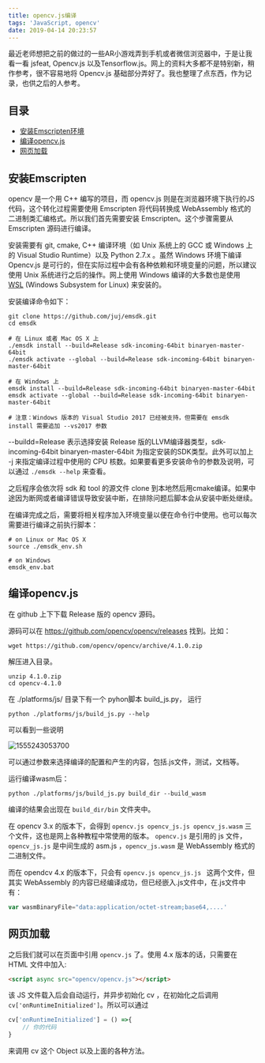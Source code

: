 ```yaml
---
title: opencv.js编译
tags: 'JavaScript, opencv'
date: 2019-04-14 20:23:57
---
```



最近老师想把之前的做过的一些AR小游戏弄到手机或者微信浏览器中，于是让我看一看 jsfeat, Opencv.js 以及Tensorflow.js。网上的资料大多都不是特别新，稍作参考，很不容易地将 Opencv.js 基础部分弄好了。我也整理了点东西，作为记录，也供之后的人参考。

## 目录

* [安装Emscripten环境](#安装Emscripten环境)
* [编译opencv.js](编译opencv.js)
* [网页加载](网页加载)



## 安装Emscripten

opencv 是一个用 C++ 编写的项目，而 opencv.js 则是在浏览器环境下执行的JS代码，这个转化过程需要使用 Emscripten 将代码转换成 WebAssembly 格式的二进制类汇编格式。所以我们首先需要安装 Emscripten。这个步骤需要从 Emscripten 源码进行编译。

安装需要有 git, cmake, C++ 编译环境（如 Unix 系统上的 GCC 或 Windows 上的 Visual Studio Runtime）以及 Python 2.7.x 。虽然 Windows 环境下编译 Opencv.js 是可行的，但在实际过程中会有各种依赖和环境变量的问题，所以建议使用 Unix 系统进行之后的操作。网上使用 Windows 编译的大多数也是使用 [WSL](https://en.wikipedia.org/wiki/Windows_Subsystem_for_Linux) (Windows Subsystem for Linux) 来安装的。

安装编译命令如下：

```shell
git clone https://github.com/juj/emsdk.git
cd emsdk

# 在 Linux 或者 Mac OS X 上
./emsdk install --build=Release sdk-incoming-64bit binaryen-master-64bit
./emsdk activate --global --build=Release sdk-incoming-64bit binaryen-master-64bit

# 在 Windows 上
emsdk install --build=Release sdk-incoming-64bit binaryen-master-64bit
emsdk activate --global --build=Release sdk-incoming-64bit binaryen-master-64bit

# 注意：Windows 版本的 Visual Studio 2017 已经被支持，但需要在 emsdk install 需要追加 --vs2017 参数
```

--buildd=Release 表示选择安装 Release 版的LLVM编译器类型，sdk-incoming-64bit binaryen-master-64bit 为指定安装的SDK类型。此外可以加上 -j 来指定编译过程中使用的 CPU 核数。如果要看更多安装命令的参数及说明，可以通过  `./emsdk --help` 来查看。

之后程序会依次将 sdk 和 tool 的源文件 clone 到本地然后用cmake编译。如果中途因为断网或者编译错误导致安装中断，在排除问题后脚本会从安装中断处继续。

在编译完成之后，需要将相关程序加入环境变量以便在命令行中使用。也可以每次需要进行编译之前执行脚本：

```shell
# on Linux or Mac OS X
source ./emsdk_env.sh

# on Windows
emsdk_env.bat
```

## 编译opencv.js

在 github 上下下载 Release 版的 opencv 源码。

源码可以在 https://github.com/opencv/opencv/releases 找到。比如：

```shell
wget https://github.com/opencv/opencv/archive/4.1.0.zip
```

解压进入目录。

```shell
unzip 4.1.0.zip
cd opencv-4.1.0
```

在 ./platforms/js/ 目录下有一个 pyhon脚本 build_js.py， 运行

```shell
python ./platforms/js/build_js.py --help
```

可以看到一些说明

![1555243053700](C:\Users\flord\AppData\Roaming\Typora\typora-user-images\1555243053700.png)

可以通过参数来选择编译的配置和产生的内容，包括.js文件，测试，文档等。

运行编译wasm后：

```shell
python ./platforms/js/build_js.py build_dir --build_wasm
```

编译的结果会出现在 `build_dir/bin` 文件夹中。

在 opencv 3.x  的版本下，会得到  `opencv.js opencv_js.js opencv_js.wasm` 三个文件，这也是网上各种教程中常使用的版本。 `opencv.js` 是引用的 js 文件， `opencv_js.js` 是中间生成的 asm.js ，`opencv_js.wasm` 是 WebAssembly 格式的二进制文件。

而在 opendcv 4.x 的版本下，只会有  `opencv.js opencv_js.js `  这两个文件，但其实 WebAssembly 的内容已经编译成功，但已经嵌入.js文件中，在.js文件中有：

```javascript
var wasmBinaryFile="data:application/octet-stream;base64,....'
```



## 网页加载

之后我们就可以在页面中引用 `opencv.js` 了。使用 4.x 版本的话，只需要在 HTML 文件中加入:

```html
<script async src="opencv/opencv.js"></script>
```

该 JS 文件载入后会自动运行，并异步初始化 cv ，在初始化之后调用`cv['onRuntimeInitialized']`。所以可以通过

```javascript
cv['onRuntimeInitialized'] = () =>{
	// 你的代码
}
```

来调用 cv 这个 Object 以及上面的各种方法。